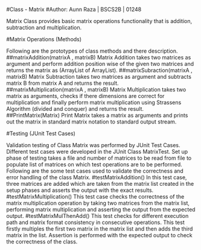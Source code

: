 #Class - Matrix
#Author: Aunn Raza | BSCS2B | 01248

Matrix Class provides basic matrix operations functionality that is addition, subtraction and multiplication.

#Matrix Operations (Methods)

Following are the prototypes of class methods and there description.
##matrixAddition(matrixA , matrixB) 
Matrix Addition takes two matrices as argument and perform addition position wise of the given two matrices and returns the matrix as (ArrayList of ArrayList).
##matrixSubraction(matrixA , matrixB) 
Matrix Subtraction takes two matrices as argument and subtracts matrix B from matrix A and returns the result.
##matrixMultiplication(matrixA , matrixB)
Matrix Multiplication takes two matrix as arguments, checks if there dimensions are correct for multiplication and finally perform matrix multiplication using Strassens Algorithm (divided and conquer) and returns the result.
##PrintMatrix(Matrix)
Print Matrix takes a matrix as arguments and prints out the matrix in standard matrix notation to standard output stream.

#Testing (JUnit Test Cases)
 
Validation testing of Class Matrix was performed by JUnit Test Cases. Different test cases were developed in the JUnit Class MatrixTest.
Set up phase of testing takes a file and number of matrices to be read from file to populate list of matrices on which test operations are to be performed.
Following are the some test cases used to validate the correctness and error handling of the class Matrix.
#testMatrixAddition()
In this test case, three matrices are added which are taken from the matrix list created in the setup phases and asserts the output with the exact results.
#testMatrixMultiplication()
This test case checks the correctness of the matrix multiplication operation by taking two matrices from the matrix list, performing matrix multiplication and asserting the output from the expected output.
#testMatrixMulThenAdd()
This test checks for different execution path and matrix format consistency in consecutive operations. This test firstly multiples the first two matrix in the matrix list and then adds the third matrix in the list. Assertion is performed with the expected output to check the correctness of the class.
